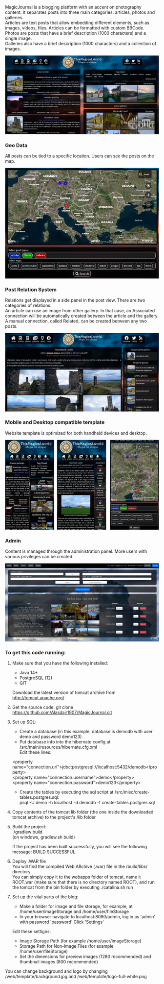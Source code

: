 MagicJournal is a blogging platform with an accent on photography content.
It separates posts into three main categories: articles, photos and galleries.<br />
Articles are text posts that allow embedding different elements, such as images, videos, files.
Articles can be formatted with custom BBCode.<br />
Photos are posts that have a brief description (1000 characters) and a single image.<br />
Galleries also have a brief description (1000 characters) and a collection of images.<br />

<p align="center">
<img src="https://raw.githubusercontent.com/Alasdair1907/MagicJournal/master/misc/github-readme/overall-desktop.jpg">
</p>

### Geo Data

All posts can be tied to a specific location. Users can see the posts on the map.

<p align="center">
<img src="https://raw.githubusercontent.com/Alasdair1907/MagicJournal/master/misc/github-readme/map.png">
</p>

### Post Relation System

Relations get displayed in a side panel in the post view. There are two categories of relations.<br />
An article can use an image from other gallery. In that case, an Associated connection will be automatically created between the article and the gallery.<br />
A manual connection, called Related, can be created between any two posts. 

<p align="center">
<img src="https://raw.githubusercontent.com/Alasdair1907/MagicJournal/master/misc/github-readme/relations-desktop.jpg">
</p>

### Mobile and Desktop compatible template

Website template is optimized for both handheld devices and desktop.

<p align="center">
<img src="https://raw.githubusercontent.com/Alasdair1907/MagicJournal/master/misc/github-readme/mobile.jpg">
</p>

### Admin

Content is managed through the administration panel. More users with various privileges can be created.

<p align="center">
<img src="https://raw.githubusercontent.com/Alasdair1907/MagicJournal/master/misc/github-readme/admin.jpg">
</p>

### To get this code running:

1. Make sure that you have the following installed:
    - Java 14+
    - PostgreSQL (12)
    - GIT

    Download the latest version of tomcat archive from http://tomcat.apache.org/

2. Get the source code:
    git clone https://github.com/Alasdair1907/MagicJournal.git

3. Set up SQL:
    - Create a database (in this example, database is demodb with user demo and password demo123)
    - Put database info into the hibernate config at /src/main/resources/hibernate.cfg.xml<br />
    Edit these lines:
    
    &lt;property name="connection.url">jdbc:postgresql://localhost:5432/demodb&lt;/property><br />
    &lt;property name="connection.username">demo&lt;/property><br />
    &lt;property name="connection.password">demo123&lt;/property><br />
    
    - Create the tables by executing the sql script at /src/misc/create-tables.postgres.sql:<br />
    psql -U demo -h localhost -d demodb -f create-tables.postgres.sql

4. Copy contents of the tomcat lib folder (the one inside the downloaded tomcat archive) to the project's /lib folder

5. Build the project:<br />
    ./gradlew build<br />
    (on windows, gradlew.sh build)

    If the project has been built successfully, you will see the following message:
    BUILD SUCCESSFUL

6. Deploy .WAR file<br />
    You will find the compiled Web ARchive (.war) file in the /build/libs/ directory.<br />
    You can simply copy it to the webapps folder of tomcat, name it ROOT.war (make sure that there is no directory named ROOT), and run the tomcat from the bin folder by executing ./catalina.sh run

7. Set up the vital parts of the blog:
    - Make a folder for image and file storage, for example, at /home/user/imageStorage and /home/user/fileStorage
    - In your browser navigate to localhost:8080/admin, log in as 'admin' with password 'password'
    Click 'Settings'
    
    Edit these settigns:
    - Image Storage Path (for example /home/user/imageStorage)
    - Storage Path for Non-Image Files (for example /home/user/fileStorage)
    - Set the dimensions for preview images (1280 recommended) and thumbnail images (800 recommended)

You can change background and logo by changing /web/template/background.jpg and /web/template/logo-full-white.png